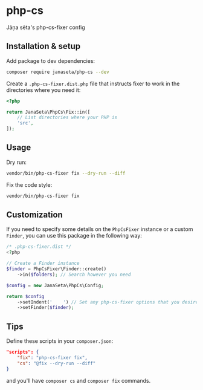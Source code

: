# php-cs

Jāņa sēta's php-cs-fixer config

## Installation & setup

Add package to dev dependencies:

```sh
composer require janaseta/php-cs --dev
```

Create a `.php-cs-fixer.dist.php` file that instructs fixer to work in the
directories where you need it:

```php
<?php

return JanaSeta\PhpCs\Fix::in([
	// List directories where your PHP is
    'src',
]);
```

## Usage

Dry run:

```sh
vendor/bin/php-cs-fixer fix --dry-run --diff
```

Fix the code style:

```sh
vendor/bin/php-cs-fixer fix
```

## Customization

If you need to specify some details on the `PhpCsFixer` instance or a custom
`Finder`, you can use this package in the following way:

```php
/* .php-cs-fixer.dist */
<?php

// Create a Finder instance
$finder = PhpCsFixer\Finder::create()
	->in($folders); // Search however you need

$config = new JanaSeta\PhpCs\Config;

return $config
	->setIndent('    ') // Set any php-cs-fixer options that you desire
	->setFinder($finder);
```

## Tips

Define these scripts in your `composer.json`:

```json
"scripts": {
	"fix": "php-cs-fixer fix",
	"cs": "@fix --dry-run --diff"
}
```

and you'll have `composer cs` and `composer fix` commands.
